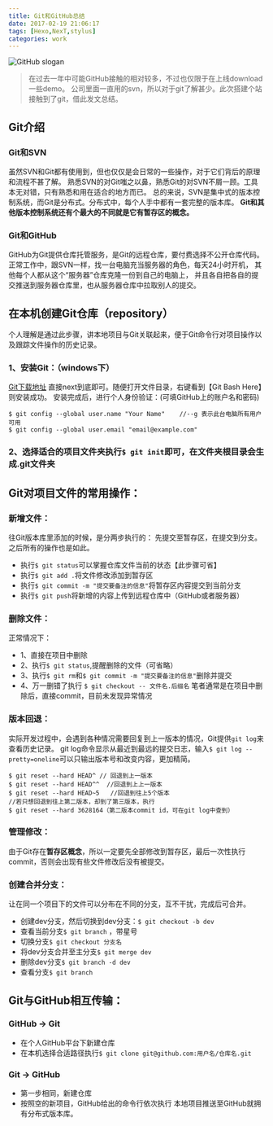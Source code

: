 ```yaml
---
title: Git和GitHub总结
date: 2017-02-19 21:06:17
tags: [Hexo,NexT,stylus]
categories: work
---
```

![GitHub slogan](/images/github_banner.jpg)

<!-- more -->

> 在过去一年中可能GitHub接触的相对较多，不过也仅限于在上线download一些demo。
公司里面一直用的svn，所以对于git了解甚少。此次搭建个站接触到了git，借此发文总结。

## Git介绍
### Git和SVN
虽然SVN和Git都有使用到，但也仅仅是会日常的一些操作，对于它们背后的原理和流程不甚了解。
熟悉SVN的对Git嗤之以鼻，熟悉Git的对SVN不屑一顾。工具本无对错，只有熟悉和用在适合的地方而已。
总的来说，SVN是集中式的版本控制系统，而Git是分布式。分布式中，每个人手中都有一套完整的版本库。
**Git和其他版本控制系统还有个最大的不同就是它有暂存区的概念。**

### Git和GitHub
GitHub为Git提供仓库托管服务，是Git的远程仓库，要付费选择不公开仓库代码。
正常工作中，跟SVN一样，找一台电脑充当服务器的角色，每天24小时开机，
其他每个人都从这个“服务器”仓库克隆一份到自己的电脑上，
并且各自把各自的提交推送到服务器仓库里，也从服务器仓库中拉取别人的提交。


## 在本机创建Git仓库（repository）
个人理解是通过此步骤，讲本地项目与Git关联起来，便于Git命令行对项目操作以及跟踪文件操作的历史记录。
### 1、安装Git：（windows下）
[Git下载地址](https://git-for-windows.github.io)
直接next到底即可。随便打开文件目录，右键看到【Git Bash Here】则安装成功。
安装完成后，进行个人身份验证：(可填GitHub上的账户名和密码)
```
$ git config --global user.name "Your Name"    //--g 表示此台电脑所有用户可用
$ git config --global user.email "email@example.com"
```
### 2、选择适合的项目文件夹执行`$ git init`即可，在文件夹根目录会生成.git文件夹


## Git对项目文件的常用操作：
### 新增文件：
往Git版本库里添加的时候，是分两步执行的：
先提交至暂存区，在提交到分支。之后所有的操作也是如此。
- 执行`$ git status`可以掌握仓库文件当前的状态【此步骤可省】
- 执行`$ git add .`将文件修改添加到暂存区
- 执行`$ git commit -m "提交要备注的信息"`将暂存区内容提交到当前分支
- 执行`$ git push`将新增的内容上传到远程仓库中（GitHub或者服务器）

### 删除文件：
正常情况下：
- 1、直接在项目中删除
- 2、执行`$ git status`,提醒删除的文件（可省略）
- 3、执行`$ git rm`和`$ git commit -m "提交要备注的信息"`删除并提交
- 4、万一删错了执行 `$ git checkout -- 文件名.后缀名`
笔者通常是在项目中删除后，直接commit，目前未发现异常情况

### 版本回退：
实际开发过程中，会遇到各种情况需要回复到上一版本的情况，Git提供`git log`来查看历史记录。
git log命令显示从最近到最远的提交日志，输入`$ git log --pretty=oneline`可以只输出版本号和改变内容，更加精简。
```
$ git reset --hard HEAD^ // 回退到上一版本
$ git reset --hard HEAD^^  //回退到上上一版本
$ git reset --hard HEAD~5   //回退到往上5个版本
//若只想回退到往上第二版本，却到了第三版本，执行
$ git reset --hard 3628164（第二版本commit id，可在git log中查到）
```
### 管理修改：
由于Git存在**暂存区概念**，所以一定要先全部修改到暂存区，最后一次性执行commit，否则会出现有些文件修改后没有被提交。

### 创建合并分支：
让在同一个项目下的文件可以分布在不同的分支，互不干扰，完成后可合并。
- 创建dev分支，然后切换到dev分支：`$ git checkout -b dev`
- 查看当前分支`$ git branch` ，带星号
- 切换分支`$ git checkout 分支名`
- 将dev分支合并至主分支`$ git merge dev`
- 删除dev分支`$ git branch -d dev`
- 查看分支`$ git branch`


## Git与GitHub相互传输：
### GitHub → Git
- 在个人GitHub平台下新建仓库
- 在本机选择合适路径执行`$ git clone git@github.com:用户名/仓库名.git`

### Git → GitHub
- 第一步相同，新建仓库
- 按照空的新项目，GitHub给出的命令行依次执行
本地项目推送至GitHub就拥有分布式版本库。